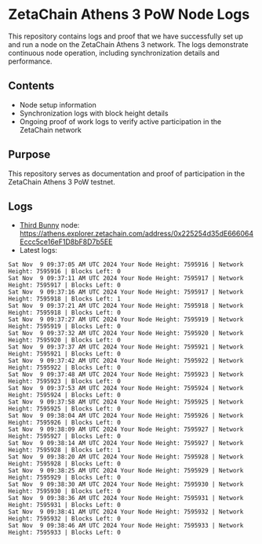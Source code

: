 # ZetaChain Athens 3 PoW Node Logs
This repository contains logs and proof that we have successfully set up and run a node on the ZetaChain Athens 3 network. The logs demonstrate continuous node operation, including synchronization details and performance.

## Contents
- Node setup information
- Synchronization logs with block height details
- Ongoing proof of work logs to verify active participation in the ZetaChain network

## Purpose
This repository serves as documentation and proof of participation in the ZetaChain Athens 3 PoW testnet.

## Logs

- [Third Bunny](https://thirdbunny.xyz/) node: https://athens.explorer.zetachain.com/address/0x225254d35dE666064Eccc5ce16eF1D8bF8D7b5EE
- Latest logs:
```
Sat Nov  9 09:37:05 AM UTC 2024 Your Node Height: 7595916 | Network Height: 7595916 | Blocks Left: 0
Sat Nov  9 09:37:11 AM UTC 2024 Your Node Height: 7595917 | Network Height: 7595917 | Blocks Left: 0
Sat Nov  9 09:37:16 AM UTC 2024 Your Node Height: 7595917 | Network Height: 7595918 | Blocks Left: 1
Sat Nov  9 09:37:21 AM UTC 2024 Your Node Height: 7595918 | Network Height: 7595918 | Blocks Left: 0
Sat Nov  9 09:37:27 AM UTC 2024 Your Node Height: 7595919 | Network Height: 7595919 | Blocks Left: 0
Sat Nov  9 09:37:32 AM UTC 2024 Your Node Height: 7595920 | Network Height: 7595920 | Blocks Left: 0
Sat Nov  9 09:37:37 AM UTC 2024 Your Node Height: 7595921 | Network Height: 7595921 | Blocks Left: 0
Sat Nov  9 09:37:42 AM UTC 2024 Your Node Height: 7595922 | Network Height: 7595922 | Blocks Left: 0
Sat Nov  9 09:37:48 AM UTC 2024 Your Node Height: 7595923 | Network Height: 7595923 | Blocks Left: 0
Sat Nov  9 09:37:53 AM UTC 2024 Your Node Height: 7595924 | Network Height: 7595924 | Blocks Left: 0
Sat Nov  9 09:37:58 AM UTC 2024 Your Node Height: 7595925 | Network Height: 7595925 | Blocks Left: 0
Sat Nov  9 09:38:04 AM UTC 2024 Your Node Height: 7595926 | Network Height: 7595926 | Blocks Left: 0
Sat Nov  9 09:38:09 AM UTC 2024 Your Node Height: 7595927 | Network Height: 7595927 | Blocks Left: 0
Sat Nov  9 09:38:14 AM UTC 2024 Your Node Height: 7595927 | Network Height: 7595928 | Blocks Left: 1
Sat Nov  9 09:38:20 AM UTC 2024 Your Node Height: 7595928 | Network Height: 7595928 | Blocks Left: 0
Sat Nov  9 09:38:25 AM UTC 2024 Your Node Height: 7595929 | Network Height: 7595929 | Blocks Left: 0
Sat Nov  9 09:38:30 AM UTC 2024 Your Node Height: 7595930 | Network Height: 7595930 | Blocks Left: 0
Sat Nov  9 09:38:36 AM UTC 2024 Your Node Height: 7595931 | Network Height: 7595931 | Blocks Left: 0
Sat Nov  9 09:38:41 AM UTC 2024 Your Node Height: 7595932 | Network Height: 7595932 | Blocks Left: 0
Sat Nov  9 09:38:46 AM UTC 2024 Your Node Height: 7595933 | Network Height: 7595933 | Blocks Left: 0
```
